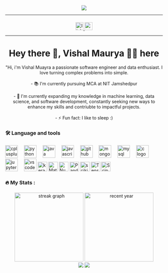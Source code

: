 ###


<div align="center">
  <img src="https://blog.boot.dev/img/800/github.webp"  />
</div>

*********************************************************************

###

<div align="center">
  <a href="https://www.linkedin.com/in/vishal-maurya-646619247/" target="_blank">
    <img src="https://img.shields.io/static/v1?message=LinkedIn&logo=linkedin&label=&color=0077B5&logoColor=white&labelColor=&style=for-the-badge" height="25" alt="linkedin logo"  />
  </a>
  <a href="2023pgcsca074@nitjsr.ac.in" target="_blank">
    <img src="https://img.shields.io/static/v1?message=Gmail&logo=gmail&label=&color=D14836&logoColor=white&labelColor=&style=for-the-badge" height="25" alt="gmail logo"  />
  </a>
</div>


*****************************************************************

<h1 align="center">Hey there 👋, Vishal Maurya 👩‍💻 here</h1>

<p align="center">"Hi, i'm Vishal Muayra a passionate software engineer and data enthusiast. I love turning complex problems into simple.<br><br>- 📚 I'm currently pursuing MCA at NIT Jamshedpur<br><br>- 🌱  I'm currently expanding my knowledge in machine learning, data science, and software development, constantly seeking new ways to enhance my skills and contriubte to impactful projects.<br><br>- ⚡ Fun fact: I like to sleep :)</p>

###

<h3 align="left">🛠 Language and tools</h3>

###

<div align="left">
  <img src="https://cdn.jsdelivr.net/gh/devicons/devicon/icons/cplusplus/cplusplus-original.svg" height="40" alt="cplusplus logo"  />
  <img width="12" />
  <img src="https://cdn.jsdelivr.net/gh/devicons/devicon/icons/python/python-original.svg" height="40" alt="python logo"  />
  <img width="12" />
  <img src="https://cdn.jsdelivr.net/gh/devicons/devicon/icons/java/java-original.svg" height="40" alt="java logo"  />
  <img width="12" />
  <img src="https://cdn.jsdelivr.net/gh/devicons/devicon/icons/javascript/javascript-original.svg" height="40" alt="javascript logo"  />
  <img width="12" />
  <img src="https://cdn.jsdelivr.net/gh/devicons/devicon/icons/github/github-original.svg" height="40" alt="github logo"  />
  <img width="12" />
  <img src="https://cdn.jsdelivr.net/gh/devicons/devicon/icons/mongodb/mongodb-original.svg" height="40" alt="mongodb logo"  />
  <img width="12" />
  <img src="https://cdn.jsdelivr.net/gh/devicons/devicon/icons/mysql/mysql-original.svg" height="40" alt="mysql logo"  />
  <img width="12" />
  <img src="https://cdn.jsdelivr.net/gh/devicons/devicon/icons/c/c-original.svg" height="40" alt="c logo"  />
  <img width="12" />
  <img src="https://cdn.jsdelivr.net/gh/devicons/devicon/icons/jupyter/jupyter-original.svg" height="40" alt="jupyter logo"  />
  <img width="12" />
  <img src="https://cdn.jsdelivr.net/gh/devicons/devicon/icons/vscode/vscode-original.svg" height="40" alt="vscode logo"  />
  <img src = "https://img.shields.io/badge/Keras-%23D00000.svg?style=for-the-badge&logo=Keras&logoColor=white" height="30" alt = "keras">
  <img src = "https://img.shields.io/badge/Matplotlib-%23ffffff.svg?style=for-the-badge&logo=Matplotlib&logoColor=black" height = "30" alt= "Matplotlib">
  <img src= "https://img.shields.io/badge/numpy-%23013243.svg?style=for-the-badge&logo=numpy&logoColor=white" height = "30" alt = "Numpy">
  <img src= "https://img.shields.io/badge/pandas-%23150458.svg?style=for-the-badge&logo=pandas&logoColor=white" height = "30" alt = "Pandas">
  <img src= "https://img.shields.io/badge/scikit--learn-%23F7931E.svg?style=for-the-badge&logo=scikit-learn&logoColor=white" height = "30" alt = "scikit-learn">
  <img src= "https://img.shields.io/badge/TensorFlow-%23FF6F00.svg?style=for-the-badge&logo=TensorFlow&logoColor=white" height = "30" alt = "Tensorflow">
  <img src= "https://img.shields.io/badge/SciPy-%230C55A5.svg?style=for-the-badge&logo=scipy&logoColor=%white" height = "30" alt = "Scipy">
</div>

###

<h3 align="left">🔥   My Stats :</h3>

###

<div align="center">
  <img src="https://streak-stats.demolab.com?user=vishallmaurya&locale=en&mode=daily&theme=dark&hide_border=false&border_radius=5&order=3" height="220" alt="streak graph"  />
  <img src="https://github-readme-stats.vercel.app/api?username=vishallmaurya&theme=dark&hide_border=false&include_all_commits=false&count_private=false" height="220" alt="recent year"/>
</div>

<div align="center">
  <img src="https://visitor-badge.laobi.icu/badge?page_id=vishallmaurya.vishallmaurya&"  />
  <img src = "https://visitcount.itsvg.in/api?id=vishallmaurya&icon=0&color=0)(https://visitcount.itsvg.in"/>
</div>

###